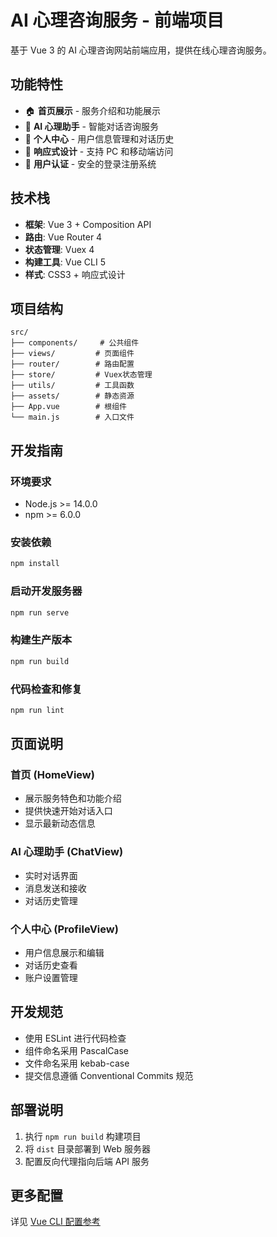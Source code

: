 # AI 心理咨询服务 - 前端项目

基于 Vue 3 的 AI 心理咨询网站前端应用，提供在线心理咨询服务。

## 功能特性

- 🏠 **首页展示** - 服务介绍和功能展示
- 🤖 **AI 心理助手** - 智能对话咨询服务
- 👤 **个人中心** - 用户信息管理和对话历史
- 📱 **响应式设计** - 支持 PC 和移动端访问
- 🔐 **用户认证** - 安全的登录注册系统

## 技术栈

- **框架**: Vue 3 + Composition API
- **路由**: Vue Router 4
- **状态管理**: Vuex 4
- **构建工具**: Vue CLI 5
- **样式**: CSS3 + 响应式设计

## 项目结构

```
src/
├── components/     # 公共组件
├── views/         # 页面组件
├── router/        # 路由配置
├── store/         # Vuex状态管理
├── utils/         # 工具函数
├── assets/        # 静态资源
├── App.vue        # 根组件
└── main.js        # 入口文件
```

## 开发指南

### 环境要求

- Node.js >= 14.0.0
- npm >= 6.0.0

### 安装依赖

```bash
npm install
```

### 启动开发服务器

```bash
npm run serve
```

### 构建生产版本

```bash
npm run build
```

### 代码检查和修复

```bash
npm run lint
```

## 页面说明

### 首页 (HomeView)

- 展示服务特色和功能介绍
- 提供快速开始对话入口
- 显示最新动态信息

### AI 心理助手 (ChatView)

- 实时对话界面
- 消息发送和接收
- 对话历史管理

### 个人中心 (ProfileView)

- 用户信息展示和编辑
- 对话历史查看
- 账户设置管理

## 开发规范

- 使用 ESLint 进行代码检查
- 组件命名采用 PascalCase
- 文件命名采用 kebab-case
- 提交信息遵循 Conventional Commits 规范

## 部署说明

1. 执行 `npm run build` 构建项目
2. 将 `dist` 目录部署到 Web 服务器
3. 配置反向代理指向后端 API 服务

## 更多配置

详见 [Vue CLI 配置参考](https://cli.vuejs.org/config/)
